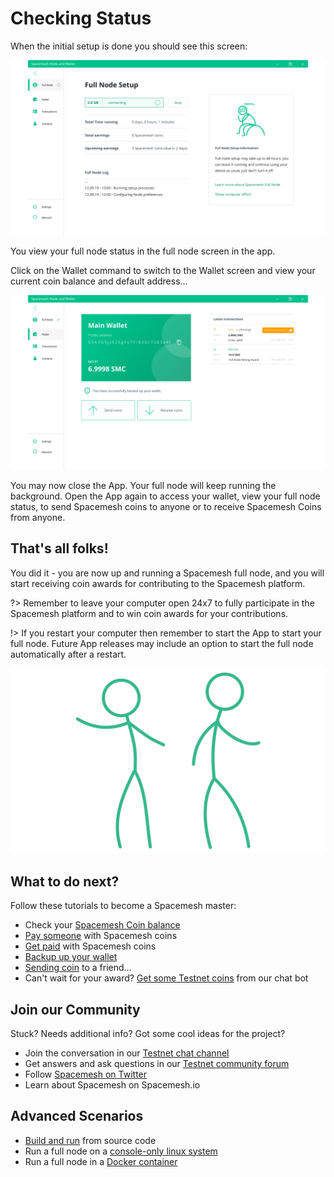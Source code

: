 # Checking Status

When the initial setup is done you should see this screen:

![](../images/setup2.png)

You view your full node status in the full node screen in the app.

Click on the Wallet command to switch to the Wallet screen and view your current coin balance and default address...

![](../images/main_wallet.png)

You may now close the App. Your full node will keep running the background. Open the App again to access your wallet, view your full node status, to send Spacemesh coins to anyone or to receive Spacemesh Coins from anyone.

## That's all folks!

You did it - you are now up and running a Spacemesh full node, and you will start receiving coin awards for contributing to the Spacemesh platform.

?> Remember to leave your computer open 24x7 to fully participate in the Spacemesh platform and to win coin awards for your contributions.

!> If you restart your computer then remember to start the App to start your full node. Future App releases may include an option to start the full node automatically after a restart.

<center>

![](../images/goodjob.gif ':size=350px')

</center>

## What to do next?

Follow these tutorials to become a Spacemesh master:

- Check your [Spacemesh Coin balance](balance.md)
- [Pay someone](pay.md) with Spacemesh coins
- [Get paid](getting_paid.md) with Spacemesh coins
- [Backup up your wallet](backup.md)
- [Sending coin](transacting.md) to a friend...
- Can't wait for your award? [Get some Testnet coins](tap.md) from our chat bot

## Join our Community
Stuck? Needs additional info? Got some cool ideas for the project?
- Join the conversation in our [Testnet chat channel](https://gitter.im/spacemesh-os/testnet)
- Get answers and ask questions in our [Testnet community forum](https://community.spacemesh.io)
- Follow [Spacemesh on Twitter](https://twitter.com/teamspacemesh)
- Learn about Spacemesh on Spacemesh.io

## Advanced Scenarios
- [Build and run](build.md) from source code
- Run a full node on a [console-only linux system](linux.md)
- Run a full node in a [Docker container](docker.md)
